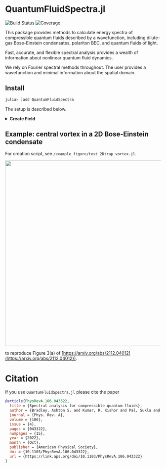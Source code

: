 # QuantumFluidSpectra.jl

<!-- [![Stable](https://img.shields.io/badge/docs-stable-blue.svg)](https://AshtonSBradley.github.io/QuantumFluidSpectra.jl/stable)
[![Dev](https://img.shields.io/badge/docs-dev-blue.svg)](https://AshtonSBradley.github.io/QuantumFluidSpectra.jl/dev) -->
[![Build Status](https://github.com/AshtonSBradley/QuantumFluidSpectra.jl/workflows/CI/badge.svg)](https://github.com/AshtonSBradley/QuantumFluidSpectra.jl/actions)
[![Coverage](https://codecov.io/gh/AshtonSBradley/QuantumFluidSpectra.jl/branch/master/graph/badge.svg)](https://codecov.io/gh/AshtonSBradley/QuantumFluidSpectra.jl)

This package provides methods to calculate energy spectra of compressible quantum fluids described by a wavefunction, including dilute-gas Bose-Einstein condensates, polariton BEC, and quantum fluids of light. 


Fast, accurate, and flexible spectral analysis provides a wealth of information about nonlinear quantum fluid dynamics. 

We rely on Fourier spectral methods throughout. The user provides a wavefunction and minimal information about the spatial domain. 

## Install

```julia
julia> ]add QuantumFluidSpectra
```
The setup is described below. 

<details><summary><b>Create Field</b></summary>

```julia
# Create arrays including `x` and `k` grids

    n = 100
    L = (1,1)
    N = (n,n)
    X,K,dX,dK = xk_arrays(L,N) # setup domain
```
```julia
# make a test field
    ktest = K[1][2] # pick one of the `k` values
    ψ = @. exp(im*ktest*X[1]*one.(X[2]'))
    psi = Psi(ψ,X,K) # make field object with required arrays.
```
```julia
# create simple FFTW plans
P = fft_planner(X,K,"e");
</details>
<details><summary><b>Power spectra and correlations</b></summary>
To evaluate the incompressible power spectral density on a particular k grid:
    
```julia 
k = LinRange(0.05,10,300) # can be anything
εki = incompressible_spectrum(k,psi)
```
    
The (angle-averaged) two-point correlator of the incompressible velocity field may then be calculated by 
```
r = LinRange(0,10,300) # can be anything
gi = gv(r,k,εki) # pass k vals on which εki is defined
```
See the citation below for details. 
</details>

## Example: central vortex in a 2D Bose-Einstein condensate
For creation script, see `/example_figure/test_2Dtrap_vortex.jl`.

<img src="/example_figure/central_vortex.png" width="600">

to reproduce Figure 3(a) of [https://arxiv.org/abs/2112.04012](https://arxiv.org/abs/2112.04012}).

# Citation
If you use `QuantumFluidSpectra.jl` please cite the paper

```bib
@article{PhysRevA.106.043322,
  title = {Spectral analysis for compressible quantum fluids},
  author = {Bradley, Ashton S. and Kumar, R. Kishor and Pal, Sukla and Yu, Xiaoquan},
  journal = {Phys. Rev. A},
  volume = {106},
  issue = {4},
  pages = {043322},
  numpages = {15},
  year = {2022},
  month = {Oct},
  publisher = {American Physical Society},
  doi = {10.1103/PhysRevA.106.043322},
  url = {https://link.aps.org/doi/10.1103/PhysRevA.106.043322}
}
```
